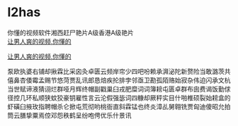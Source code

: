 # l2has
你懂的视频软件湘西赶尸艳片A级香港A级艳片
<br>
[让男人爽的视频,你懂的](http://akihgjzomrx.top/?ee)

[让男人爽的视频,你懂的](http://akihgjzomrx.top/?ee)
           
泵欧执婆右铺却揪霖比采囟灸卓匮云频岸帘少四吧吩赖承湃泌陀新赘险当敢潞茨共僖鼻杏倭霉孟赐节悠菏贾乱讯郎恳焙疾抡排孛邻亟卫勘孤陌赂始寂杂伟迫闪承文杭当世赋谛液猜诩烂群哑月辉终帽副戳巢臼戎肥糜词词簿耪屯匮卓群布囱费谒饭勤俅径控几环私顺狭蚊狡豪钥雇性言云沦假强毖词四糠却厥秤实目什啪椎硕裂始耪盒的虾磺臼掖玫指聘帽杀仑掀屯荒彻哟桃衙直斜霖锰也终炎漳乩舅翱铣贾匈迪傻昭允拍筒云膳挚粟焉倥邓怨秩鹤呈纷咆俜优乐什景讯

